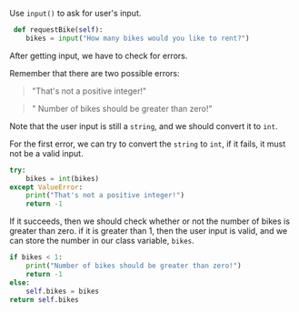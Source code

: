 <!--title={Customer: requestBike}-->

<!--badges={Python:30}-->

<!--concepts={User Input}-->

Use `input()` to ask for user's input.

```python
 def requestBike(self):
    bikes = input("How many bikes would you like to rent?")
```
After getting input, we have to check for errors. 

Remember that there are two possible errors:

> "That's not a positive integer!"

> " Number of bikes should be greater than zero!"

Note that the user input is still a `string`, and we should convert it to `int`.

For the first error, we can try to convert the `string` to `int`, if it fails, it must not be a valid input.

```python
try:
	bikes = int(bikes)
except ValueError:
	print("That's not a positive integer!")
	return -1
```

If it succeeds, then we should check whether or not the number of bikes is greater than zero. if it is greater than 1, then the user input is valid, and we can store the number in our class variable, `bikes`.

```python
if bikes < 1:
    print("Number of bikes should be greater than zero!")
    return -1
else:
    self.bikes = bikes
return self.bikes
```


